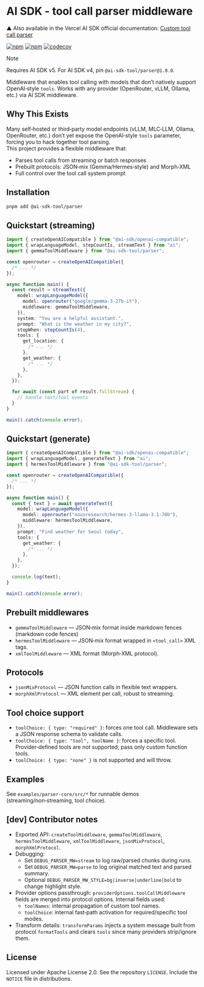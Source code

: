 # AI SDK - tool call parser middleware

▲ Also available in the Vercel AI SDK official documentation: [Custom tool call parser](https://ai-sdk.dev/docs/ai-sdk-core/middleware#custom-tool-call-parser)

[![npm](https://img.shields.io/npm/v/@ai-sdk-tool/parser)](https://www.npmjs.com/package/@ai-sdk-tool/parser)
[![npm](https://img.shields.io/npm/dt/@ai-sdk-tool/parser)](https://www.npmjs.com/package/@ai-sdk-tool/parser)
[![codecov](https://codecov.io/gh/minpeter/ai-sdk-tool-call-middleware/branch/main/graph/badge.svg)](https://codecov.io/gh/minpeter/ai-sdk-tool-call-middleware)

> [!NOTE]
> Requires AI SDK v5. For AI SDK v4, pin `@ai-sdk-tool/parser@1.0.0`.

Middleware that enables tool calling with models that don’t natively support OpenAI‑style `tools`. Works with any provider (OpenRouter, vLLM, Ollama, etc.) via AI SDK middleware.

## Why This Exists

Many self‑hosted or third‑party model endpoints (vLLM, MLC‑LLM, Ollama, OpenRouter, etc.) don’t yet expose the OpenAI‑style `tools` parameter, forcing you to hack together tool parsing.  
This project provides a flexible middleware that:

- Parses tool calls from streaming or batch responses
- Prebuilt protocols: JSON‑mix (Gemma/Hermes‑style) and Morph‑XML
- Full control over the tool call system prompt

## Installation

```bash
pnpm add @ai-sdk-tool/parser
```

## Quickstart (streaming)

```typescript
import { createOpenAICompatible } from "@ai-sdk/openai-compatible";
import { wrapLanguageModel, stepCountIs, streamText } from "ai";
import { gemmaToolMiddleware } from "@ai-sdk-tool/parser";

const openrouter = createOpenAICompatible({
  /* ... */
});

async function main() {
  const result = streamText({
    model: wrapLanguageModel({
      model: openrouter("google/gemma-3-27b-it"),
      middleware: gemmaToolMiddleware,
    }),
    system: "You are a helpful assistant.",
    prompt: "What is the weather in my city?",
    stopWhen: stepCountIs(4),
    tools: {
      get_location: {
        /* ... */
      },
      get_weather: {
        /* ... */
      },
    },
  });

  for await (const part of result.fullStream) {
    // handle text/tool events
  }
}

main().catch(console.error);
```

## Quickstart (generate)

```typescript
import { createOpenAICompatible } from "@ai-sdk/openai-compatible";
import { wrapLanguageModel, generateText } from "ai";
import { hermesToolMiddleware } from "@ai-sdk-tool/parser";

const openrouter = createOpenAICompatible({
  /* ... */
});

async function main() {
  const { text } = await generateText({
    model: wrapLanguageModel({
      model: openrouter("nousresearch/hermes-3-llama-3.1-70b"),
      middleware: hermesToolMiddleware,
    }),
    prompt: "Find weather for Seoul today",
    tools: {
      get_weather: {
        /* ... */
      },
    },
  });

  console.log(text);
}

main().catch(console.error);
```

## Prebuilt middlewares

- `gemmaToolMiddleware` — JSON‑mix format inside markdown fences (markdown code fences)
- `hermesToolMiddleware` — JSON‑mix format wrapped in `<tool_call>` XML tags.
- `xmlToolMiddleware` — XML format (Morph‑XML protocol).

## Protocols

- `jsonMixProtocol` — JSON function calls in flexible text wrappers.
- `morphXmlProtocol` — XML element per call, robust to streaming.

## Tool choice support

- `toolChoice: { type: "required" }`: forces one tool call. Middleware sets a JSON response schema to validate calls.
- `toolChoice: { type: "tool", toolName }`: forces a specific tool. Provider‑defined tools are not supported; pass only custom function tools.
- `toolChoice: { type: "none" }` is not supported and will throw.

## Examples

See `examples/parser-core/src/*` for runnable demos (streaming/non‑streaming, tool choice).

## [dev] Contributor notes

- Exported API: `createToolMiddleware`, `gemmaToolMiddleware`, `hermesToolMiddleware`, `xmlToolMiddleware`, `jsonMixProtocol`, `morphXmlProtocol`.
- Debugging:
  - Set `DEBUG_PARSER_MW=stream` to log raw/parsed chunks during runs.
  - Set `DEBUG_PARSER_MW=parse` to log original matched text and parsed summary.
  - Optional `DEBUG_PARSER_MW_STYLE=bg|inverse|underline|bold` to change highlight style.
- Provider options passthrough: `providerOptions.toolCallMiddleware` fields are merged into protocol options. Internal fields used:
  - `toolNames`: internal propagation of custom tool names.
  - `toolChoice`: internal fast‑path activation for required/specific tool modes.
- Transform details: `transformParams` injects a system message built from protocol `formatTools` and clears `tools` since many providers strip/ignore them.

## License

Licensed under Apache License 2.0. See the repository `LICENSE`. Include the `NOTICE` file in distributions.
